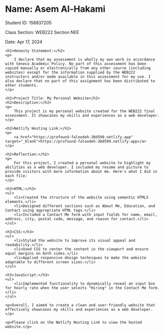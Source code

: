 <!DOCTYPE html>
<html lang="en">
<head>
    <meta charset="UTF-8">
    <meta name="viewport" content="width=device-width, initial-scale=1.0">
    <title>README</title>
</head>
<body>
    <h1>Name: Asem Al-Hakami</h1>
    <p>Student ID: 156837205</p>
    <p>Class Section: WEB222 Section NEE</p>
    <p>Date: Apr 17, 2024</p>

    <h2>Honesty Statement:</h2>
    <p>
        I declare that my assessment is wholly my own work in accordance with Seneca Academic Policy. No part of this assessment has been copied manually or electronically from any other source (including websites) except for the information supplied by the WEB222 instructors and/or made available in this assessment for my use. I also declare that no part of this assignment has been distributed to other students.
    </p>

    <h2>Project Title: My Personal Website</h2>
    <h2>Description:</h2>
    <p>
        This project is my personal website created for the WEB222 final assessment. It showcases my skills and experiences as a web developer.
    </p>

    <h2>Netlify Hosting Link:</h2>
    <p>
        <a href="https://profound-faloodeh-30d599.netlify.app" target="_blank">https://profound-faloodeh-30d599.netlify.app</a>
    </p>

    <h2>Reflection:</h2>
    <p>
        For this project, I created a personal website to highlight my abilities as a web developer. I included my resume and picture to provide visitors with more information about me. Here's what I did in each file:
    </p>

    <h3>HTML:</h3>
    <ul>
        <li>Created the structure of the website using semantic HTML5 elements.</li>
        <li>Designed different sections such as About Me, Education, and Contact using appropriate HTML tags.</li>
        <li>Included a Contact Me form with input fields for name, email, address, city, postal code, message, and reason for contact.</li>
    </ul>

    <h3>CSS:</h3>
    <ul>
        <li>Styled the website to improve its visual appeal and readability.</li>
        <li>Used CSS to center the content in the viewport and ensure equal margins on both sides.</li>
        <li>Applied responsive design techniques to make the website adaptable to different screen sizes.</li>
    </ul>

    <h3>JavaScript:</h3>
    <ul>
        <li>Implemented functionality to dynamically reveal an input box for hourly rate when the user selects "Hiring" in the Contact Me form.</li>
    </ul>

    <p>Overall, I aimed to create a clean and user-friendly website that effectively showcases my skills and experiences as a web developer.</p>

    <p>Please click on the Netlify Hosting Link to view the hosted website.</p>
</body>
</html>
